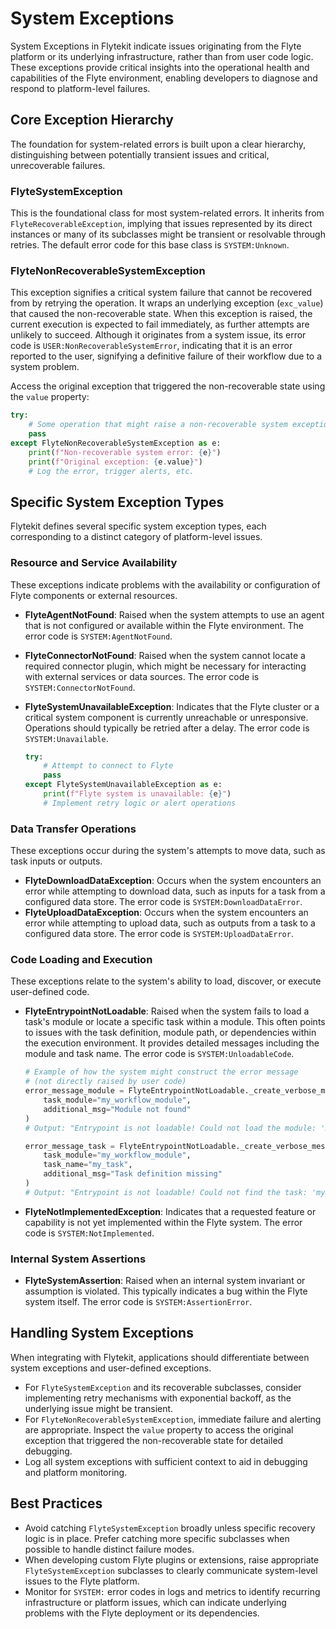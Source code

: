 
<!--
help_text: ''
key: summary_system_exceptions_fca0ee3a-49e5-46d2-b62f-bc0bc3c3dec3
modules:
- flytekit.exceptions.system
questions_to_answer: []
type: summary

-->
# System Exceptions

System Exceptions in Flytekit indicate issues originating from the Flyte platform or its underlying infrastructure, rather than from user code logic. These exceptions provide critical insights into the operational health and capabilities of the Flyte environment, enabling developers to diagnose and respond to platform-level failures.

## Core Exception Hierarchy

The foundation for system-related errors is built upon a clear hierarchy, distinguishing between potentially transient issues and critical, unrecoverable failures.

### FlyteSystemException

This is the foundational class for most system-related errors. It inherits from `FlyteRecoverableException`, implying that issues represented by its direct instances or many of its subclasses might be transient or resolvable through retries. The default error code for this base class is `SYSTEM:Unknown`.

### FlyteNonRecoverableSystemException

This exception signifies a critical system failure that cannot be recovered from by retrying the operation. It wraps an underlying exception (`exc_value`) that caused the non-recoverable state. When this exception is raised, the current execution is expected to fail immediately, as further attempts are unlikely to succeed. Although it originates from a system issue, its error code is `USER:NonRecoverableSystemError`, indicating that it is an error reported to the user, signifying a definitive failure of their workflow due to a system problem.

Access the original exception that triggered the non-recoverable state using the `value` property:

```python
try:
    # Some operation that might raise a non-recoverable system exception
    pass
except FlyteNonRecoverableSystemException as e:
    print(f"Non-recoverable system error: {e}")
    print(f"Original exception: {e.value}")
    # Log the error, trigger alerts, etc.
```

## Specific System Exception Types

Flytekit defines several specific system exception types, each corresponding to a distinct category of platform-level issues.

### Resource and Service Availability

These exceptions indicate problems with the availability or configuration of Flyte components or external resources.

*   **FlyteAgentNotFound**: Raised when the system attempts to use an agent that is not configured or available within the Flyte environment. The error code is `SYSTEM:AgentNotFound`.
*   **FlyteConnectorNotFound**: Raised when the system cannot locate a required connector plugin, which might be necessary for interacting with external services or data sources. The error code is `SYSTEM:ConnectorNotFound`.
*   **FlyteSystemUnavailableException**: Indicates that the Flyte cluster or a critical system component is currently unreachable or unresponsive. Operations should typically be retried after a delay. The error code is `SYSTEM:Unavailable`.

    ```python
    try:
        # Attempt to connect to Flyte
        pass
    except FlyteSystemUnavailableException as e:
        print(f"Flyte system is unavailable: {e}")
        # Implement retry logic or alert operations
    ```

### Data Transfer Operations

These exceptions occur during the system's attempts to move data, such as task inputs or outputs.

*   **FlyteDownloadDataException**: Occurs when the system encounters an error while attempting to download data, such as inputs for a task from a configured data store. The error code is `SYSTEM:DownloadDataError`.
*   **FlyteUploadDataException**: Occurs when the system encounters an error while attempting to upload data, such as outputs from a task to a configured data store. The error code is `SYSTEM:UploadDataError`.

### Code Loading and Execution

These exceptions relate to the system's ability to load, discover, or execute user-defined code.

*   **FlyteEntrypointNotLoadable**: Raised when the system fails to load a task's module or locate a specific task within a module. This often points to issues with the task definition, module path, or dependencies within the execution environment. It provides detailed messages including the module and task name. The error code is `SYSTEM:UnloadableCode`.

    ```python
    # Example of how the system might construct the error message
    # (not directly raised by user code)
    error_message_module = FlyteEntrypointNotLoadable._create_verbose_message(
        task_module="my_workflow_module",
        additional_msg="Module not found"
    )
    # Output: "Entrypoint is not loadable! Could not load the module: 'my_workflow_module' due to error: Module not found."

    error_message_task = FlyteEntrypointNotLoadable._create_verbose_message(
        task_module="my_workflow_module",
        task_name="my_task",
        additional_msg="Task definition missing"
    )
    # Output: "Entrypoint is not loadable! Could not find the task: 'my_task' in 'my_workflow_module' due to error: Task definition missing."
    ```

*   **FlyteNotImplementedException**: Indicates that a requested feature or capability is not yet implemented within the Flyte system. The error code is `SYSTEM:NotImplemented`.

### Internal System Assertions

*   **FlyteSystemAssertion**: Raised when an internal system invariant or assumption is violated. This typically indicates a bug within the Flyte system itself. The error code is `SYSTEM:AssertionError`.

## Handling System Exceptions

When integrating with Flytekit, applications should differentiate between system exceptions and user-defined exceptions.

*   For `FlyteSystemException` and its recoverable subclasses, consider implementing retry mechanisms with exponential backoff, as the underlying issue might be transient.
*   For `FlyteNonRecoverableSystemException`, immediate failure and alerting are appropriate. Inspect the `value` property to access the original exception that triggered the non-recoverable state for detailed debugging.
*   Log all system exceptions with sufficient context to aid in debugging and platform monitoring.

## Best Practices

*   Avoid catching `FlyteSystemException` broadly unless specific recovery logic is in place. Prefer catching more specific subclasses when possible to handle distinct failure modes.
*   When developing custom Flyte plugins or extensions, raise appropriate `FlyteSystemException` subclasses to clearly communicate system-level issues to the Flyte platform.
*   Monitor for `SYSTEM:` error codes in logs and metrics to identify recurring infrastructure or platform issues, which can indicate underlying problems with the Flyte deployment or its dependencies.
<!--
key: summary_system_exceptions_fca0ee3a-49e5-46d2-b62f-bc0bc3c3dec3
type: summary_end

-->
<!--
code_unit: flytekit.remote
code_unit_type: class
help_text: ''
key: example_60ee59d5-99f4-43c1-b001-693786d086f9
type: example

-->
<!--
code_unit: flytekit.testing
code_unit_type: class
help_text: ''
key: example_f71ef10e-b7e5-458b-89ef-61ab2590563c
type: example

-->